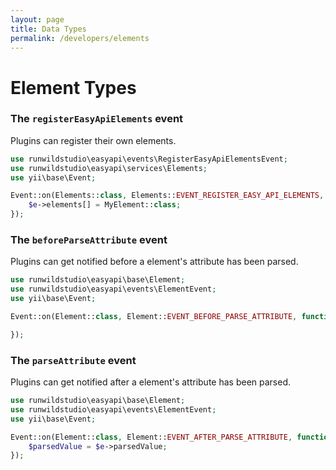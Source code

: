 ```yaml
---
layout: page
title: Data Types
permalink: /developers/elements
---
```

# Element Types

### The `registerEasyApiElements` event
Plugins can register their own elements.

```php
use runwildstudio\easyapi\events\RegisterEasyApiElementsEvent;
use runwildstudio\easyapi\services\Elements;
use yii\base\Event;

Event::on(Elements::class, Elements::EVENT_REGISTER_EASY_API_ELEMENTS, function(RegisterEasyApiElementsEvent $e) {
    $e->elements[] = MyElement::class;
});
```

### The `beforeParseAttribute` event
Plugins can get notified before a element's attribute has been parsed.

```php
use runwildstudio\easyapi\base\Element;
use runwildstudio\easyapi\events\ElementEvent;
use yii\base\Event;

Event::on(Element::class, Element::EVENT_BEFORE_PARSE_ATTRIBUTE, function(ElementEvent $e) {

});
```

### The `parseAttribute` event
Plugins can get notified after a element's attribute has been parsed.

```php
use runwildstudio\easyapi\base\Element;
use runwildstudio\easyapi\events\ElementEvent;
use yii\base\Event;

Event::on(Element::class, Element::EVENT_AFTER_PARSE_ATTRIBUTE, function(ElementEvent $e) {
    $parsedValue = $e->parsedValue;
});
```
